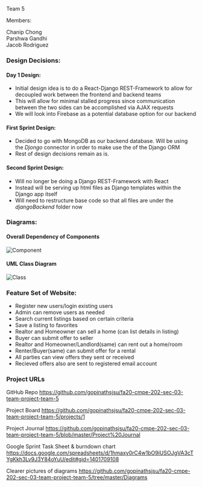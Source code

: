 
Team 5

Members:

Chanip Chong </br>
Parshwa Gandhi </br>
Jacob Rodriguez </br>

### Design Decisions:
#### Day 1 Design:
- Initial design idea is to do a React-Django REST-Framework to allow for decoupled work between the frontend and backend teams
- This will allow for minimal stalled progress since communication between the two sides can be accomplished via AJAX requests
- We will look into Firebase as a potential database option for our backend

#### First Sprint Design:
- Decided to go with MongoDB as our backend database. Will be using the *Djongo* connector in order to make use the of the Django ORM
- Rest of design decisions remain as is.

#### Second Sprint Design:
- Will no longer be doing a Django REST-Framework with React
- Instead will be serving up html files as Django templates within the Django app itself
- Will need to restructure base code so that all files are under the *djangoBackend* folder now

### Diagrams:
#### Overall Dependency of Components
![Component](https://github.com/gopinathsjsu/fa20-cmpe-202-sec-03-team-project-team-5/blob/master/design_images/Dependency%20Diagram.png?raw=true)

#### UML Class Diagram
![Class](https://github.com/gopinathsjsu/fa20-cmpe-202-sec-03-team-project-team-5/blob/master/design_images/graph.png?raw=true)

### Feature Set of Website:
- Register new users/login existing users
- Admin can remove users as needed
- Search current listings based on certain criteria
- Save a listing to favorites
- Realtor and Homeowner can sell a home (can list details in listing)
- Buyer can submit offer to seller
- Realtor and Homeowner/Landlord(same) can rent out a home/room
- Renter/Buyer(same) can submit offer for a rental
- All parties can view offers they sent or received
- Recieved offers also are sent to registered email account

### Project URLs
GitHub Repo
https://github.com/gopinathsjsu/fa20-cmpe-202-sec-03-team-project-team-5

Project Board
https://github.com/gopinathsjsu/fa20-cmpe-202-sec-03-team-project-team-5/projects/1

Project Journal
https://github.com/gopinathsjsu/fa20-cmpe-202-sec-03-team-project-team-5/blob/master/Project%20Journal

Google Sprint Task Sheet & burndown chart
https://docs.google.com/spreadsheets/d/1hmaxy0rC4w1bO9iUSOJgVA3cTYgKkh3Lv9J3Y84oYuU/edit#gid=1401709108

Clearer pictures of diagrams
https://github.com/gopinathsjsu/fa20-cmpe-202-sec-03-team-project-team-5/tree/master/Diagrams

